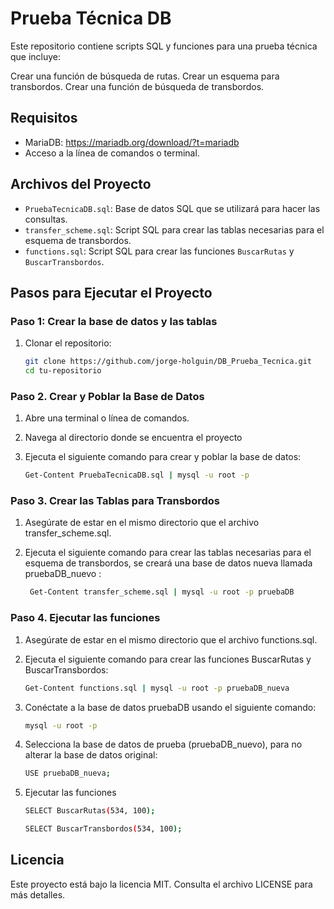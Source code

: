 # Prueba Técnica DB

Este repositorio contiene scripts SQL y funciones para una prueba técnica que incluye:

Crear una función de búsqueda de rutas.
Crear un esquema para transbordos.
Crear una función de búsqueda de transbordos.

## Requisitos

- MariaDB: https://mariadb.org/download/?t=mariadb
- Acceso a la línea de comandos o terminal.

## Archivos del Proyecto

- `PruebaTecnicaDB.sql`: Base de datos SQL que se utilizará para hacer las consultas.
- `transfer_scheme.sql`: Script SQL para crear las tablas necesarias para el esquema de transbordos.
- `functions.sql`: Script SQL para crear las funciones `BuscarRutas` y `BuscarTransbordos`.

## Pasos para Ejecutar el Proyecto

### Paso 1: Crear la base de datos y las tablas

1. Clonar el repositorio:
   ```sh
   git clone https://github.com/jorge-holguin/DB_Prueba_Tecnica.git
   cd tu-repositorio
    ```

### Paso 2. Crear y Poblar la Base de Datos

1. Abre una terminal o línea de comandos.
2. Navega al directorio donde se encuentra el proyecto
3. Ejecuta el siguiente comando para crear y poblar la base de datos:

   ```bash
   Get-Content PruebaTecnicaDB.sql | mysql -u root -p
   ```
### Paso 3. Crear las Tablas para Transbordos
1. Asegúrate de estar en el mismo directorio que el archivo transfer_scheme.sql.

2. Ejecuta el siguiente comando para crear las tablas necesarias para el esquema de transbordos, se creará una base de datos nueva llamada pruebaDB_nuevo :

   ```bash
    Get-Content transfer_scheme.sql | mysql -u root -p pruebaDB
   ```

### Paso 4. Ejecutar las funciones

1. Asegúrate de estar en el mismo directorio que el archivo functions.sql.

2. Ejecuta el siguiente comando para crear las funciones BuscarRutas y BuscarTransbordos:

    ```bash
    Get-Content functions.sql | mysql -u root -p pruebaDB_nueva
    ```

3. Conéctate a la base de datos pruebaDB usando el siguiente comando:

    ```bash
    mysql -u root -p
    ```

4. Selecciona la base de datos de prueba (pruebaDB_nuevo), para no alterar la base de datos original:

    ```bash
    USE pruebaDB_nueva;
    ```
5. Ejecutar las funciones 

    ```bash
    SELECT BuscarRutas(534, 100);
    ```

     ```bash
    SELECT BuscarTransbordos(534, 100);
    ```

## Licencia
Este proyecto está bajo la licencia MIT. Consulta el archivo LICENSE para más detalles.
